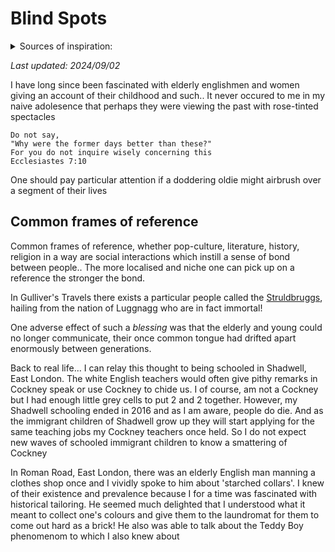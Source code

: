 # Blind Spots

<details><summary>Sources of inspiration:</summary>
<img src=".pix/a_1960s_east_end_childhood.avif" style="width:100px; height: auto;">, [Edward Dutton &amp; Simon Webb](https://youtu.be/X1BSFWpVdH8?si=7Vb57xWgshm2QC-X)
</details>

*Last updated: 2024/09/02*

I have long since been fascinated with elderly englishmen and women giving an account of their childhood and such.. It never occured to me in my naive adolesence that perhaps they were viewing the past with rose-tinted spectacles


	Do not say,
	"Why were the former days better than these?"
	For you do not inquire wisely concerning this
	Ecclesiastes 7:10

One should pay particular attention if a doddering oldie might airbrush over a segment of their lives

## Common frames of reference

Common frames of reference, whether pop-culture, literature, history, religion in a way are social interactions which instill a sense of bond between people.. The more localised and niche one can pick up on a reference the stronger the bond.

In Gulliver's Travels there exists a particular people called the [Struldbruggs](https://en.wikipedia.org/wiki/Struldbrugg), hailing from the nation of Luggnagg who are in fact immortal!

One adverse effect of such a _blessing_ was that the elderly and young could no longer communicate, their once common tongue had drifted apart enormously between generations.

Back to real life... I can relay this thought to being schooled in Shadwell, East London. The white English teachers would often give pithy remarks in Cockney speak or use Cockney to chide us. I of course, am not a Cockney but I had enough little grey cells to put 2 and 2 together. However, my Shadwell schooling ended in 2016 and as I am aware, people do die. And as the immigrant children of Shadwell grow up they will start applying for the same teaching jobs my Cockney teachers once held. So I do not expect new waves of schooled immigrant children to know a smattering of Cockney

In Roman Road, East London, there was an elderly English man manning a clothes shop once and I vividly spoke to him about 'starched collars'. I knew of their existence and prevalence because I for a time was fascinated with historical tailoring. He seemed much delighted that I understood what it meant to collect one's colours and give them to the laundromat for them to come out hard as a brick! He also was able to talk about the Teddy Boy phenomenom to which I also knew about
